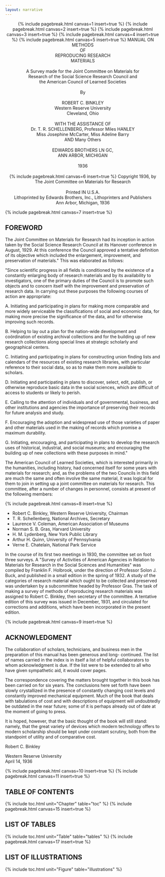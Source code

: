 ```yaml
---
layout: narrative
---
```


<div style="text-align: center">
 {% include pagebreak.html canvas=1 insert=true %} 
 {% include pagebreak.html canvas=2 insert=true %} 
 {% include pagebreak.html canvas=3 insert=true %} 
 {% include pagebreak.html canvas=4 insert=true %} 
 {% include pagebreak.html canvas=5 insert=true %} 
MANUAL ON METHODS<br/>
OF<br/>
REPRODUCING RESEARCH<br/>
MATERIALS<br/>
<br/>
A Survey made for the Joint Committee on Materials for<br/>
Research of the Social Science Research Council and<br/>
the American Council of Learned Societies<br/>
<br/>
By<br/>
<br/>
ROBERT C. BINKLEY<br/>
Western Reserve University<br/>
Cleveland, Ohio<br/>
<br/>
WITH THE ASSISTANCE OF<br/>
Dr. T. R. SCHELLENBERG, Professor Miles HANLEY<br/>
Miss Josephine McCarter, Miss Adeline Barry<br/>
AND Many Others<br/>
<br/>
EDWARDS BROTHERS LN GC,<br/>
ANN ARBOR, MICHIGAN<br/>
<br/>
1936<br/>
<br/>
 {% include pagebreak.html canvas=6 insert=true %} 
Copyright 1936, by<br/>
The Joint Committee on Materials for Research<br/>
<br/>
Printed IN U.S.A.<br/>
Lithoprinted by Edwards Brothers, Inc., Lithoprinters and Publishers<br/>
Ann Arbor, Michigan, 1936<br/>

</div>

 {% include pagebreak.html canvas=7 insert=true %} 

## FOREWORD

The Joint Committee on Materials for Research had its
inception in action taken by the Social Science Research Council at 
its Hanover conference in August, 1929. At this conference the Council
approved a tentative definition of its objective which included the
enlargement, improvement, and preservation of materials." This was
elaborated as follows:

"Since scientific progress in all fields is conditioned
by the existence of a constantly enlarging body of research materials
and by its availability to investigators, one of the primary duties of
the Council is to promote such objects and to concern itself with the
improvement and preservation of research data. In carrying out these
purposes the following courses of action are appropriate:

A. Initiating and participating in plans for making more comparable and more widely serviceable the classifications of social
and economic data, for making more precise the significance of
the data, and for otherwise improving such records.

B. Helping to lay out a plan for the nation-wide development and
coördination of existing archival collections and for the
building up of new research collections along special lines at
strategic scholarly and geographical centers.

C. Initiating and participating in plans for constructing union
finding lists and calendars of the resources of existing research libraries, with particular reference to their social
data, so as to make them more available to scholars.

D. Initiating and participating in plans to discover, select,
edit, publish, or otherwise reproduce basic data in the social
sciences, which are difficult of access to students or likely
to perish.

E. Calling to the attention of individuals and of governmental,
business, and other institutions and agencies the importance
of preserving their records for future analysis and study.

F. Encouraging the adoption and widespread use of those varieties
of paper and other materials used in the making of records
which promise a maximum durability.

G. Initiating, encouraging, and participating in plans to develop
the research uses of historical, industrial, and social
museums; and encouraging the building up of new collections
with these purposes in mind."

The American Council of Learned Societies, which is interested primarily in the humanities, including history, had concerned
itself for some years with materials for research; and, as the problems
of the two Councils in this field are much the same and often involve
the same material, it was logical for them to join in setting up a
joint committee on materials for research. This committee, after a number of changes in personnel, consists at present of the following members:

 {% include pagebreak.html canvas=8 insert=true %} 
- Robert C. Binkley, Western Reserve University, Chairman
- T. R. Schellenberg, National Archives, Secretary
- Laurence V. Coleman, American Association of Museums
- Norman S. B. Gras, Harvard University
- H. M. Lydenberg, New York Public Library
- Arthur H. Quinn, University of Pennsylvania
- Verne E. Chatelain, National Park Service

In the course of its first two meetings in 1930, the committee set on foot three surveys. A "Survey of Activities of American
Agencies in Relation to Materials for Research in the Social Sciences
and Humanities" was compiled by Franklin F. Holbrook, under the direction of Professor Solon J. Buck, and published in a small edition in the
spring of 1932. A study of the categories of research material which
ought to be collected and preserved was undertaken by a subcommittee
headed by Professor Gras. The task of making a survey of methods of reproducing research materials was assigned to Robert C. Binkley, then
secretary of the committee. A tentative edition of this survey was issued in December, 1931, and circulated for corrections and additions,
which have been incorporated in the present edition.

 {% include pagebreak.html canvas=9 insert=true %} 

## ACKNOWLEDGMENT

The collaboration of scholars, technicians, and business men in the preparation of this manual has been generous and long-
continued. The list of names carried in the index is in itself a
list of helpful collaborators to whom acknowledgment is due. If the
list were to be extended to all who have given sympathetic aid, it
would cover pages.

The correspondence covering the matters brought together in this book has been carried on for six years. The conclusions here set forth have been slowly crystallized in the presence of
constantly changing cost levels and constantly improved mechanical
equipment. Much of the book that deals with tabulations of cost and
with descriptions of equipment will undoubtedly be outdated in the
near future; some of it is perhaps already out of date at the moment
of going to press.

It is hoped, however, that the basic thought of the book
will still stand: namely, that the great variety of devices which modern technology offers to modern scholarship should be kept under constant scrutiny, both from the standpoint of utility and of comparative
cost.

Robert C. Binkley

Western Reserve University  
April 14, 1936

 {% include pagebreak.html canvas=10 insert=true %} 
 {% include pagebreak.html canvas=11 insert=true %} 

## TABLE OF CONTENTS

{% include toc.html unit="Chapter" table="toc" %}
 {% include pagebreak.html canvas=15 insert=true %} 

## LIST OF TABLES

{% include toc.html unit="Table" table="tables" %}
 {% include pagebreak.html canvas=17 insert=true %} 

## LIST OF ILLUSTRATIONS

{% include toc.html unit="Figure" table="illustrations" %}
